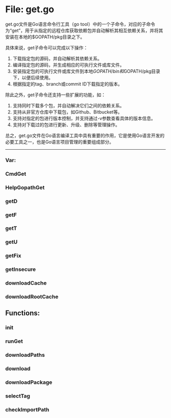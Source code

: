 # File: get.go

get.go文件是Go语言命令行工具（go tool）中的一个子命令，对应的子命令为“get”，用于从指定的远程仓库获取依赖包并自动解析其相互依赖关系，并将其安装在本地的$GOPATH/pkg目录之下。

具体来说，get子命令可以完成以下操作：

1. 下载指定包的源码，并自动解析其依赖关系。
2. 编译指定包的源码，并生成相应的可执行文件或库文件。
3. 安装指定包的可执行文件或库文件到本地$GOPATH/bin和$GOPATH/pkg目录下，以便后续使用。
4. 根据指定的tag、branch或commit ID下载指定的版本。

除此之外，get子命令还支持一些扩展的功能，如：

1. 支持同时下载多个包，并自动解决它们之间的依赖关系。
2. 支持从非官方仓库中下载包，如Github、Bitbucket等。
3. 支持对指定的包进行版本控制，并支持通过-v参数查看具体的版本信息。
4. 支持对下载过的包进行更新、升级、删除等管理操作。

总之，get.go文件在Go语言编译工具中具有重要的作用，它是使用Go语言开发的必要工具之一，也是Go语言项目管理的重要组成部分。




---

### Var:

### CmdGet





### HelpGopathGet





### getD





### getF





### getT





### getU





### getFix





### getInsecure





### downloadCache





### downloadRootCache





## Functions:

### init





### runGet





### downloadPaths





### download





### downloadPackage





### selectTag





### checkImportPath





